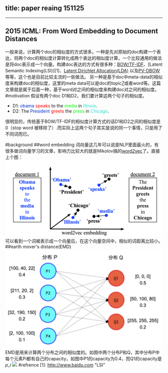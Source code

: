 title: paper reaing 151125 
---
---
2015 ICML: From Word Embedding to Document Distances
---
一般来说，计算两个doc的相似度的方式很多。一种是先对原始的doc构建一个表达，将两个doc的相似度计算转化成两个表达的相似度计算，一个比较通用的做法是将doc表示成一个向量。构建doc表达的方式有很多种：[BOW/TF-IDF][6]、[Latent Semantic Indexing(LSI)][1]、[Latent Dirichlet Allocation(LDA)][2] 以及[PV-DBOW][3] 等等，这个也是目前比较主流的一些做法。 另一种是基于doc中meta-data的相似度来构建doc的相似度，这里的meta data可以是doc的topic[7]或者word等。这篇文章就是属于后面一种，基于word对之间的相似度来构建doc对之间的相似度。
#motivation
假设有两个doc D1和D2，我们要计算这两个句子的相似度。

* D1: <font color="#0030cf">obama</font> <font color="#ff0000">speaks</font> to the <font color="00ff00">media</font> in <font color="#23dfcc">Illinois</font>.
* D2: The <font color="#0030cf">President</font> <font color="ff0000">greets</font> the <font color="#00ff00">press</font> in <font color="#23dfcc">Chicago</font>.

很明显的，传统基于BOW/TF-IDF的相似度计算方式的话D1和D2之间的相似度是0（stop word 被移除了）.而实际上这两个句子其实是说的同一个事情，只是用了不同词而已。

#background
##word embedding
词向量这几年可以说是NLP里面最火的，有很多做词向量学习的文章，影响力比较大的就是Mikolov搞的[word2vec][4]了。直接上个图：
![word2vec](../pic/20151125_w2v.png "word2vec")
可以看到一个词被表示成一个向量后，在这个向量空间中，相似的词距离比较小。
##earth mover's distance(EMD)
![EMD](../pic/20151125_emd.png "Earth Mover's Distance")
EMD是用来计算两个分布之间的相似度的。如图中两个分布P和Q，其中分布P中每个元素Pi都有自己的capacity，如图中P1的capacity为0.4，而Q1的capacity是 $p\_i$
<img src="http://www.forkosh.com/mathtex.cgi? \Large x=\frac{-b\pm\sqrt{b^2-4ac}}{2a}">
#refrence
[1]: <http://www.baidu.com> "LSI"

[2]: <http://www.baidu.com> "LDA"

[3]: <http://www.baidu.com> "PV-DBOW"

[4]: <http://www.baidu.com> "word2vec"

[5]: <http://www.baidu.com> "EMD"

[6]: <http://www.baidu.com> "TF-IDF"

[7]: <http://www.baidu.com> "wanxiaojun"